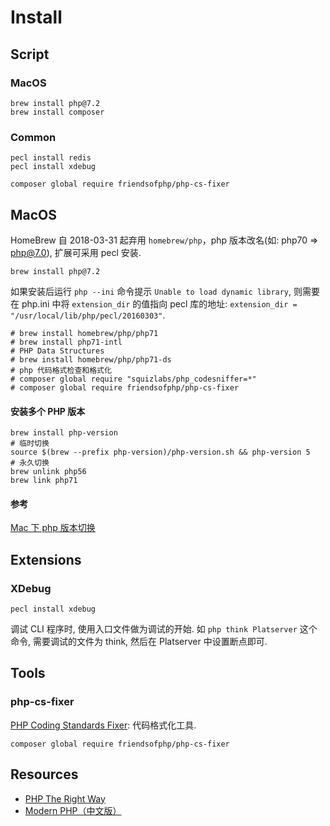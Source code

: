 # Install

## Script

### MacOS

```shell
brew install php@7.2
brew install composer
```

### Common

```shell
pecl install redis
pecl install xdebug

composer global require friendsofphp/php-cs-fixer
```

## MacOS
HomeBrew 自 2018-03-31 起弃用 `homebrew/php`，php 版本改名(如: php70 => php@7.0), 扩展可采用 pecl 安装.

```shell
brew install php@7.2
```

如果安装后运行 `php --ini` 命令提示 `Unable to load dynamic library`, 则需要在 php.ini 中将 `extension_dir` 的值指向 pecl 库的地址: `extension_dir = "/usr/local/lib/php/pecl/20160303"`.

```shell
# brew install homebrew/php/php71
# brew install php71-intl
# PHP Data Structures
# brew install homebrew/php/php71-ds
# php 代码格式检查和格式化
# composer global require "squizlabs/php_codesniffer=*"
# composer global require friendsofphp/php-cs-fixer
```

#### 安装多个 PHP 版本

```
brew install php-version
# 临时切换
source $(brew --prefix php-version)/php-version.sh && php-version 5
# 永久切换
brew unlink php56
brew link php71
```

#### 参考
[Mac 下 php 版本切换](https://code-ken.github.io/2016/02/16/mac-php-version/)

## Extensions
### XDebug
```shell
pecl install xdebug
```
调试 CLI 程序时, 使用入口文件做为调试的开始. 如 `php think Platserver` 这个命令, 需要调试的文件为 think, 然后在 Platserver 中设置断点即可.

## Tools
### php-cs-fixer
[PHP Coding Standards Fixer](https://cs.symfony.com/): 代码格式化工具.

```shell
composer global require friendsofphp/php-cs-fixer
```

## Resources
* [PHP The Right Way](https://phptherightway.com/)
* [Modern PHP（中文版）](https://about.ac/books/modern-php/)